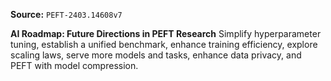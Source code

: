 **Source:** `PEFT-2403.14608v7`

**AI Roadmap: Future Directions in PEFT Research**
Simplify hyperparameter tuning, establish a unified benchmark, enhance training efficiency, explore scaling laws, serve more models and tasks, enhance data privacy, and PEFT with model compression.
```
